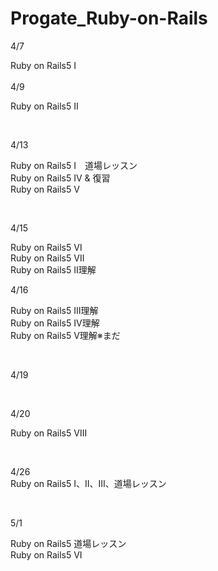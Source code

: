 # Progate_Ruby-on-Rails
4/7

Ruby on Rails5 I
<br><br>
4/9<br>

Ruby on Rails5 Ⅱ

<br>

4/13<br>

Ruby on Rails5 I　道場レッスン<br>
Ruby on Rails5 Ⅳ & 復習<br>
Ruby on Rails5 Ⅴ

<br>

4/15<br>

Ruby on Rails5 Ⅵ<br>
Ruby on Rails5 Ⅶ<br>
Ruby on Rails5 Ⅱ理解

4/16<br>

Ruby on Rails5 Ⅲ理解<br>
Ruby on Rails5 Ⅳ理解<br>
Ruby on Rails5 Ⅴ理解※まだ<br>

<br>

4/19<br>

<br>

4/20<br>

Ruby on Rails5 Ⅷ<br>

<br>

4/26<br>
Ruby on Rails5 I、II、III、道場レッスン

<br>

5/1<br>

Ruby on Rails5 道場レッスン<br>
Ruby on Rails5 VI<br>
